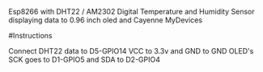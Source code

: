 Esp8266 with DHT22 / AM2302 Digital Temperature and Humidity Sensor displaying data to 0.96 inch oled and Cayenne MyDevices

#Instructions

Connect DHT22 data to D5-GPIO14 VCC to 3.3v and GND to GND
OLED's SCK goes to D1-GPIO5 and SDA to D2-GPIO4
